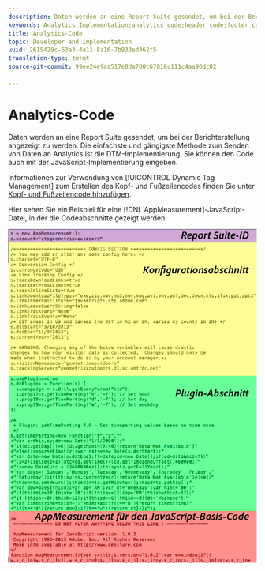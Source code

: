 ```yaml
---
description: Daten werden an eine Report Suite gesendet, um bei der Berichterstellung angezeigt zu werden. Die einfachste und gängigste Methode zum Senden von Daten an Analytics ist die DTM-Implementierung. Sie können den Code auch mit der JavaScript-Implementierung eingeben.
keywords: Analytics Implementation;analytics code;header code;footer code;header;footer;dynamic tag management;dtm;javascript
title: Analytics-Code
topic: Developer and implementation
uuid: 2615429c-63a3-4a11-8a16-7b933ed462f5
translation-type: tm+mt
source-git-commit: 99ee24efaa517e8da700c67818c111c4aa90dc02

---
```



# Analytics-Code

Daten werden an eine Report Suite gesendet, um bei der Berichterstellung angezeigt zu werden. Die einfachste und gängigste Methode zum Senden von Daten an Analytics ist die DTM-Implementierung. Sie können den Code auch mit der JavaScript-Implementierung eingeben.

Informationen zur Verwendung von [!UICONTROL Dynamic Tag Management] zum Erstellen des Kopf- und Fußzeilencodes finden Sie unter [Kopf- und Fußzeilencode hinzufügen](/help/implement/c-implement-with-dtm/c-headers-footers/t-header-footer-code.md).

Hier sehen Sie ein Beispiel für eine [!DNL AppMeasurement]-JavaScript-Datei, in der die Codeabschnitte gezeigt werden:

![](assets/appmeasurement-js.png)

